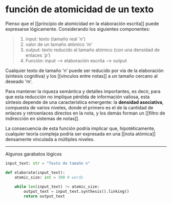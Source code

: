 # función de atomicidad de un texto
Pienso que el [[principio de atomicidad en la elaboración escrita]] puede expresarse lógicamente. Considerando los siguientes componentes:

>1. input: texto (tamaño real *'n'*)
>2. valor de un tamaño atómico *'m'*
>3. output: texto reducido al tamaño atómico (con una densidad de enlaces *'p'*)
>4. Función: input --> elaboración escrita --> output

Cualquier texto de tamaño 'n' puede ser reducido por vía de la elaboración (síntesis cognitiva) y los [[vínculos entre notas]] a un tamaño cercano al deseado 'm'.

Para mantener la riqueza semántica y detalles importantes, es decir, para que esta reducción no implique pérdida de información valiosa, esta síntesis depende de una característica emergente: la **densidad asociativa**, compuesta de varios niveles, donde el primero es el de la cantidad de enlaces y retroenlaces directos en la nota, y los demás forman un [[filtro de indirección en sistemas de notas]].

La consecuencia de esta función podría implicar que, hipotéticamente, cualquier teoría compleja podría ser expresada en una [[nota atómica]] densamente vinculada a múltiples niveles.

---
Algunos garabatos lógicos

```python
input_text: str = "Texto de tamaño n"

def elaborate(input_text):
    atomic_size: int = 300 # words
    
    while len(input_text) != atomic_size:
        output_text = input_text.synthesis().linking()
        return output_text
```
